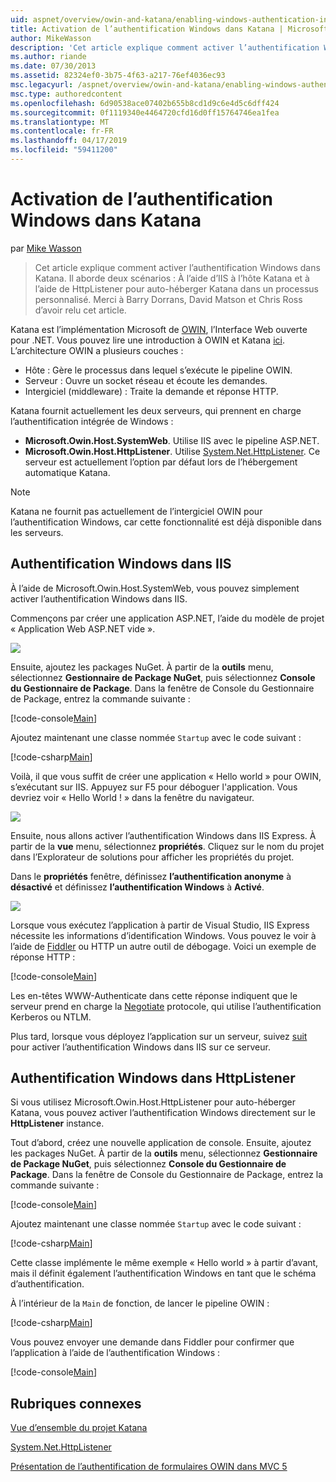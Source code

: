```yaml
---
uid: aspnet/overview/owin-and-katana/enabling-windows-authentication-in-katana
title: Activation de l’authentification Windows dans Katana | Microsoft Docs
author: MikeWasson
description: 'Cet article explique comment activer l’authentification Windows dans Katana. Il aborde deux scénarios : À l’aide d’IIS à l’hôte Katana et à l’aide de HttpListener pour auto-héberger Kat...'
ms.author: riande
ms.date: 07/30/2013
ms.assetid: 82324ef0-3b75-4f63-a217-76ef4036ec93
msc.legacyurl: /aspnet/overview/owin-and-katana/enabling-windows-authentication-in-katana
msc.type: authoredcontent
ms.openlocfilehash: 6d90538ace07402b655b8cd1d9c6e4d5c6dff424
ms.sourcegitcommit: 0f1119340e4464720cfd16d0ff15764746ea1fea
ms.translationtype: MT
ms.contentlocale: fr-FR
ms.lasthandoff: 04/17/2019
ms.locfileid: "59411200"
---
```

# <a name="enabling-windows-authentication-in-katana"></a>Activation de l’authentification Windows dans Katana

par [Mike Wasson](https://github.com/MikeWasson)

> Cet article explique comment activer l’authentification Windows dans Katana. Il aborde deux scénarios : À l’aide d’IIS à l’hôte Katana et à l’aide de HttpListener pour auto-héberger Katana dans un processus personnalisé. Merci à Barry Dorrans, David Matson et Chris Ross d’avoir relu cet article.


Katana est l’implémentation Microsoft de [OWIN](http://owin.org/), l’Interface Web ouverte pour .NET. Vous pouvez lire une introduction à OWIN et Katana [ici](an-overview-of-project-katana.md). L’architecture OWIN a plusieurs couches :

- Hôte : Gère le processus dans lequel s’exécute le pipeline OWIN.
- Serveur : Ouvre un socket réseau et écoute les demandes.
- Intergiciel (middleware) : Traite la demande et réponse HTTP.

Katana fournit actuellement les deux serveurs, qui prennent en charge l’authentification intégrée de Windows :

- **Microsoft.Owin.Host.SystemWeb**. Utilise IIS avec le pipeline ASP.NET.
- **Microsoft.Owin.Host.HttpListener**. Utilise [System.Net.HttpListener](https://msdn.microsoft.com/library/system.net.httplistener.aspx). Ce serveur est actuellement l’option par défaut lors de l’hébergement automatique Katana.

> [!NOTE]
> Katana ne fournit pas actuellement de l’intergiciel OWIN pour l’authentification Windows, car cette fonctionnalité est déjà disponible dans les serveurs.

## <a name="windows-authentication-in-iis"></a>Authentification Windows dans IIS

À l’aide de Microsoft.Owin.Host.SystemWeb, vous pouvez simplement activer l’authentification Windows dans IIS.

Commençons par créer une application ASP.NET, l’aide du modèle de projet « Application Web ASP.NET vide ».

![](enabling-windows-authentication-in-katana/_static/image1.png)

Ensuite, ajoutez les packages NuGet. À partir de la **outils** menu, sélectionnez **Gestionnaire de Package NuGet**, puis sélectionnez **Console du Gestionnaire de Package**. Dans la fenêtre de Console du Gestionnaire de Package, entrez la commande suivante :

[!code-console[Main](enabling-windows-authentication-in-katana/samples/sample1.cmd)]

Ajoutez maintenant une classe nommée `Startup` avec le code suivant :

[!code-csharp[Main](enabling-windows-authentication-in-katana/samples/sample2.cs)]

Voilà, il que vous suffit de créer une application « Hello world » pour OWIN, s’exécutant sur IIS. Appuyez sur F5 pour déboguer l'application. Vous devriez voir « Hello World ! » dans la fenêtre du navigateur.

![](enabling-windows-authentication-in-katana/_static/image2.png)

Ensuite, nous allons activer l’authentification Windows dans IIS Express. À partir de la **vue** menu, sélectionnez **propriétés**. Cliquez sur le nom du projet dans l’Explorateur de solutions pour afficher les propriétés du projet.

Dans le **propriétés** fenêtre, définissez **l’authentification anonyme** à **désactivé** et définissez **l’authentification Windows** à  **Activé**.

![](enabling-windows-authentication-in-katana/_static/image3.png)

Lorsque vous exécutez l’application à partir de Visual Studio, IIS Express nécessite les informations d’identification Windows. Vous pouvez le voir à l’aide de [Fiddler](http://fiddler2.com/home) ou HTTP un autre outil de débogage. Voici un exemple de réponse HTTP :

[!code-console[Main](enabling-windows-authentication-in-katana/samples/sample3.cmd?highlight=1,5-6)]

Les en-têtes WWW-Authenticate dans cette réponse indiquent que le serveur prend en charge la [Negotiate](http://www.ietf.org/rfc/rfc4559.txt) protocole, qui utilise l’authentification Kerberos ou NTLM.

Plus tard, lorsque vous déployez l’application sur un serveur, suivez [suit](https://www.iis.net/configreference/system.webserver/security/authentication/windowsauthentication) pour activer l’authentification Windows dans IIS sur ce serveur.

## <a name="windows-authentication-in-httplistener"></a>Authentification Windows dans HttpListener

Si vous utilisez Microsoft.Owin.Host.HttpListener pour auto-héberger Katana, vous pouvez activer l’authentification Windows directement sur le **HttpListener** instance.

Tout d’abord, créez une nouvelle application de console. Ensuite, ajoutez les packages NuGet. À partir de la **outils** menu, sélectionnez **Gestionnaire de Package NuGet**, puis sélectionnez **Console du Gestionnaire de Package**. Dans la fenêtre de Console du Gestionnaire de Package, entrez la commande suivante :

[!code-console[Main](enabling-windows-authentication-in-katana/samples/sample4.cmd)]

Ajoutez maintenant une classe nommée `Startup` avec le code suivant :

[!code-csharp[Main](enabling-windows-authentication-in-katana/samples/sample5.cs)]

Cette classe implémente le même exemple « Hello world » à partir d’avant, mais il définit également l’authentification Windows en tant que le schéma d’authentification.

À l’intérieur de la `Main` de fonction, de lancer le pipeline OWIN :

[!code-csharp[Main](enabling-windows-authentication-in-katana/samples/sample6.cs)]

Vous pouvez envoyer une demande dans Fiddler pour confirmer que l’application à l’aide de l’authentification Windows :

[!code-console[Main](enabling-windows-authentication-in-katana/samples/sample7.cmd?highlight=1,4-5)]

## <a name="related-topics"></a>Rubriques connexes

[Vue d’ensemble du projet Katana](an-overview-of-project-katana.md)

[System.Net.HttpListener](https://msdn.microsoft.com/library/system.net.httplistener.aspx)

[Présentation de l’authentification de formulaires OWIN dans MVC 5](https://blogs.msdn.com/b/webdev/archive/2013/07/03/understanding-owin-forms-authentication-in-mvc-5.aspx)
